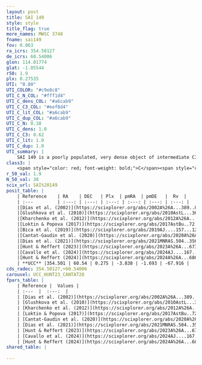 ```yaml
---
layout: post
title: SAI 149
style: style
title_flag: true
more_names: MWSC 3748
fname: sai149
fov: 0.063
ra_icrs: 354.50127
de_icrs: 60.54006
glon: 114.01774
glat: -1.05544
r50: 1.9
plx: 0.27535
UTI: "0.80"
UTI_COLOR: "#c9e8c8"
UTI_C_N_COL: "#fff1d4"
UTI_C_dens_COL: "#a6cab9"
UTI_C_C3_COL: "#eef8d4"
UTI_C_lit_COL: "#a6cab9"
UTI_C_dup_COL: "#a6cab9"
UTI_C_N: 0.38
UTI_C_dens: 1.0
UTI_C_C3: 0.62
UTI_C_lit: 1.0
UTI_C_dup: 1.0
UTI_summary: |
    SAI 149 is a poorly populated, very dense object of intermediate C3 quality. It is very well-studied in the literature.
class3: |
    <span style="color: red; font-weight: bold;">C</span><span style="color: green; font-weight: bold;">A</span>
r_50_val: 1.9
N_50_val: 38
scix_url: SAI%20149
posit_table: |
    | Reference    | RA    | DEC   | Plx  | pmRA  | pmDE   |  Rv  |
    | :---         | :---: | :---: | :---: | :---: | :---: | :---: |
    |[Dias et al. (2002)](https://scixplorer.org/abs/2002A%26A...389..871D) | 354.508 | 60.549 | -- | -1.57 | -2.16 | -- |
    |[Glushkova et al. (2010)](https://scixplorer.org/abs/2010AstL...36...75G) | 354.507 | 60.549 | -- | -- | -- | -- |
    |[Kharchenko et al. (2012)](https://scixplorer.org/abs/2012A%26A...543A.156K) | 354.514 | 60.545 | -- | -0.87 | -1.28 | -- |
    |[Loktin & Popova (2017)](https://scixplorer.org/abs/2017AstBu..72..257L) | 354.51 | 60.549 | -- | -1.397 | -2.203 | -- |
    |[Bica et al. (2019)](https://scixplorer.org/abs/2019AJ....157...12B) | 354.519 | 60.548 | -- | -- | -- | -- |
    |[Cantat-Gaudin et al. (2020)](https://scixplorer.org/abs/2020A%26A...640A...1C) | 354.506 | 60.541 | 0.304 | -3.901 | -1.633 | -- |
    |[Dias et al. (2021)](https://scixplorer.org/abs/2021MNRAS.504..356D) | 354.494 | 60.562 | 0.306 | -3.903 | -1.593 | -67.324 |
    |[Hunt & Reffert (2023)](https://scixplorer.org/abs/2023A%26A...673A.114H) | 354.512 | 60.541 | 0.275 | -3.809 | -1.709 | -67.935 |
    |[Cavallo et al. (2024)](https://scixplorer.org/abs/2024AJ....167...12C) | 354.525 | 60.545 | 0.272 | -- | -- | -- |
    |[Hunt & Reffert (2024)](https://scixplorer.org/abs/2024A%26A...686A..42H) | 354.512 | 60.541 | 0.275 | -3.809 | -1.709 | -67.935 |
    | **UCC** |354.501 | 60.54 | 0.275 | -3.838 | -1.693 | -67.916 | 
cds_radec: 354.50127,+60.54006
carousel: UCC_HUNT23_CANTAT20
fpars_table: |
    | Reference |  Values |
    | :---  |  :---:  |
    | [Dias et al. (2002)](https://scixplorer.org/abs/2002A%26A...389..871D) | `E(B-V)=1.29, Dist=2370.0, Age=8.2` |
    | [Glushkova et al. (2010)](https://scixplorer.org/abs/2010AstL...36...75G) | `E(B-V)=1.29, Dm=11.87, Age=8.2` |
    | [Kharchenko et al. (2012)](https://scixplorer.org/abs/2012A%26A...543A.156K) | `e_bv=1.241, distance=1799, log_age=8.4` |
    | [Loktin & Popova (2017)](https://scixplorer.org/abs/2017AstBu..72..257L) | `E(B-V)=0.809, Dmod=9.81, logt=8.23` |
    | [Cantat-Gaudin et al. (2020)](https://scixplorer.org/abs/2020A%26A...640A...1C) | `AVNN=2.92, DMNN=12.67, AgeNN=8.45` |
    | [Dias et al. (2021)](https://scixplorer.org/abs/2021MNRAS.504..356D) | `Av=3.222, Dist=2546, logage=8.472, [Fe/H]=0.143` |
    | [Hunt & Reffert (2023)](https://scixplorer.org/abs/2023A%26A...673A.114H) | `AV50=4.115, diffAV50=1.105, MOD50=12.674, logAge50=7.936` |
    | [Cavallo et al. (2024)](https://scixplorer.org/abs/2024AJ....167...12C) | `AV50=3.66, dMod50=12.01, logAge50=8.54, [Fe/H]50=0.49` |
    | [Hunt & Reffert (2024)](https://scixplorer.org/abs/2024A%26A...686A..42H) | `MassJ=296.223` |
shared_table: |
    
---
```

